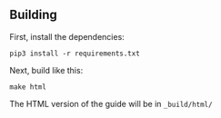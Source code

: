 ## Building

First, install the dependencies:

    pip3 install -r requirements.txt
    
Next, build like this:

    make html
    
The HTML version of the guide will be in `_build/html/`